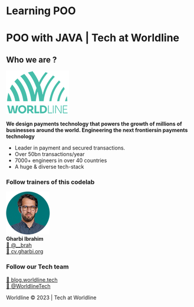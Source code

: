 # Learning POO

# POO with JAVA | Tech at Worldline
## Who we are ?

![avatar](docs/src/assets/images/logo_worldline.png)  

**We design payments technology that powers the growth of millions​ of businesses around the world. Engineering the next frontiers​ in payments technology​**  
* Leader in payment and secured transactions. ​ 
* Over 50bn transactions/year​
* 7000+ engineers​ in over 40 countries​
* A huge & diverse​ tech-stack

### Follow trainers of this codelab

![avatar](docs/src/assets/images/avatar.png)  
**Gharbi Ibrahim**  
[🔗 @__brah​](https://twitter.com/__brah)  
[🔗 cv.gharbi.org](http://blog.worldline.tech)

### Follow our Tech team

[🔗 blog.worldline.tech](http://blog.worldline.tech)     
[🔗 @WorldlineTech​](https://twitter.com/worldlinetech)

Worldline © 2023 | Tech at Worldline

